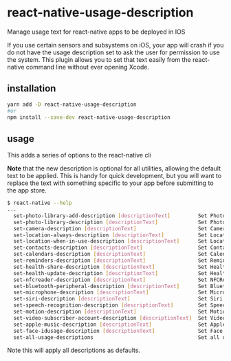 # react-native-usage-description

Manage usage text for react-native apps to be deployed in IOS

If you use certain sensors and subsystems on iOS, your app will crash if you do not have the usage description set to ask the user for permission to use the system. This plugin allows you to set that text easily from the react-native command line without ever opening Xcode.

## installation

```bash
yarn add -D react-native-usage-description
#or
npm install --save-dev react-native-usage-description
```

## usage

This adds a series of options to the react-native cli

**Note** that the new description is optional for all utilities, allowing the default text to be applied. This is handy for quick development, but you will want to replace the text with something specific to your app before submitting to the app store.

```bash
$ react-native --help
...
  set-photo-library-add-description [descriptionText]         Set Photo Library Add Usage Description (leave blank for default: "This app adds photos to the user's photo library")
  set-photo-library-description [descriptionText]             Set Photo Library Usage Description (leave blank for default: "This app accesses the user's photo library")
  set-camera-description [descriptionText]                    Set Camera Usage Description (leave blank for default: "This app uses the device camera")
  set-location-always-description [descriptionText]           Set Location Always Usage Description (leave blank for default: "This app uses location services all the time")
  set-location-when-in-use-description [descriptionText]      Set Location When In Use Usage Description (leave blank for default: "This app uses location services only when the app is running")
  set-contacts-description [descriptionText]                  Set Contacts Usage Description (leave blank for default: "This app uses the address book")
  set-calendars-description [descriptionText]                 Set Calendars Usage Description (leave blank for default: "This app uses or modifies the user's calendar information")
  set-reminders-description [descriptionText]                 Set Reminders Usage Description (leave blank for default: "This app creates reminders in the Reminders app")
  set-health-share-description [descriptionText]              Set Health Share Usage Description (leave blank for default: "This app uses data from the Health app")
  set-health-update-description [descriptionText]             Set Health Update Usage Description (leave blank for default: "This app provides health information to the Health app")
  set-nfcreader-description [descriptionText]                 Set NFCReader Usage Description (leave blank for default: "This app uses the NFC reader")
  set-bluetooth-peripheral-description [descriptionText]      Set Bluetooth Peripheral Usage Description (leave blank for default: "This app works with Bluetooth devices")
  set-microphone-description [descriptionText]                Set Microphone Usage Description (leave blank for default: "This app uses the device microphone")
  set-siri-description [descriptionText]                      Set Siri Usage Description (leave blank for default: "This app provides a SiriKit Intent")
  set-speech-recognition-description [descriptionText]        Set Speech Recognition Usage Description (leave blank for default: "This app uses speech recognition")
  set-motion-description [descriptionText]                    Set Motion Usage Description (leave blank for default: "This app uses the device motion tracking hardware")
  set-video-subscriber-account-description [descriptionText]  Set Video Subscriber Account Usage Description (leave blank for default: "(tvOS only) This app uses the video subscriber account")
  set-apple-music-description [descriptionText]               Set Apple Music Usage Description (leave blank for default: "This app uses Apple Music integration")
  set-face-idusage-description [descriptionText]              Set Face IDUsage Description (leave blank for default: "This app uses FaceID")
  set-all-usage-descriptions                                  Set all usage descriptions to the default text in this package
```

Note this will apply all descriptions as defaults.
